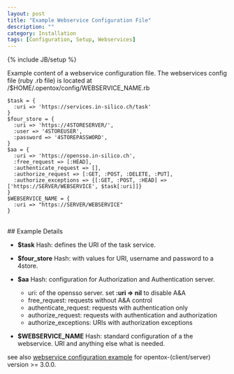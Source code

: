 ```yaml
---
layout: post
title: "Example Webservice Configuration File"
description: ""
category: Installation
tags: [Configuration, Setup, Webservices]
---
```

{% include JB/setup %}

Example content of a webservice configuration file. The webservices config file (ruby .rb file) is located at /$HOME/.opentox/config/WEBSERVICE_NAME.rb 

    $task = {
      :uri => 'https://services.in-silico.ch/task'
    }
    $four_store = {
      :uri => 'https://4STORESERVER/',
      :user => '4STOREUSER',
      :password => '4STOREPASSWORD',
    }
    $aa = {
      :uri => 'https://opensso.in-silico.ch',
      :free_request => [:HEAD],
      :authenticate_request => [],
      :authorize_request => [:GET, :POST, :DELETE, :PUT],
      :authorize_exceptions => {[:GET, :POST, :HEAD] => ['https://SERVER/WEBSERVICE', $task[:uri]]}
    }
    $WEBSERVICE_NAME = {
      :uri => "https://SERVER/WEBSERVICE"
    }


<br />
## Example Details

* __$task__ Hash: defines the URI of the task service.
* __$four_store__ Hash: with values for URI, username and password to a 4store. 
* __$aa__ Hash: configuration for Authorization and Authentication server.

  * uri: of the opensso server.
    set __:uri => nil__ to disable A&A 
  * free_request: requests without A&A control
  * authenticate_request: requests with authentication only
  * authorize_request: requests with authentication and authorization
  * authorize_exceptions: URIs with authorization exceptions
    
* __$WEBSERVICE_NAME__ Hash: standard configuration of a the webservice. URI and anything else what is needed.


see also [webservice configuration example](/Installation/2013/05/03/authorization--authentication-configuration-opentox-serverclient--300/) for opentox-(client/server) version >= 3.0.0.  

